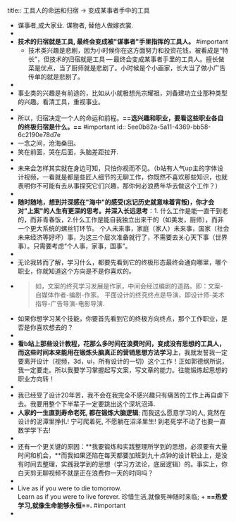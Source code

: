 title:: 工具人的命运和归宿 -> 变成某事者手中的工具

- 谋事者,成大家业. 谋物者, 替他人做嫁衣裳.
-
- **技术的归宿就是工具, 最终会变成被"谋事者"手里指挥的工具人。** #important
	- 技术类兴趣是悲剧，因为小时候你在这方面努力和投资花钱，被看成是“特长”，但技术的归宿就是工具 — 最终会变成某事者手里的工具人。擅长做菜是优点，当了厨师就是悲剧了。小时候是个小画家，长大当了做小广告传单的就是悲剧了。
-
- 事业类的兴趣是有前途的，比如从小就极想光宗耀祖，刘备建功立业那种类型的兴趣。看清工具，重视事业。
-
- 所以，归宿决定一个人的命运和前程。**==选兴趣和职业，要看这些职业各自的终极归宿是什么。==** #important
  id:: 5ee0b82a-5a11-4369-bb58-6c2190e78d7e
- 一念之间，沧海桑田。
- 笑在前面，哭在后面，头脑差距拉开.
-
- 未来会怎样其实就在身边可知，只怕你视而不见。（b站有人气up主的字体设计视频，一看就是都是些匠人细节的无聊工作，你既然不喜欢那些知识，也就表明你不可能有去从事探究它们兴趣，那你何必浪费年华去做这个工作？）
-
- **随时随地，想到并深感在"海中"的感受(忘记历史就意味着背叛)，你才会对"上案"的人生有更深的思考。并深入长远思考**：1. 什么工作是能一直干到老的，而非青春饭，2.什么工作是能自我独立出来干的（如美发，厨师），而非一个更大系统的螺丝钉环节。
  个人未来事，家庭（家人）未来事，国家（社会未来经济等好坏）事，为这三个层次准备就行了，不需要去关心天下事（世界事）。只需要考虑“个人事，家事，国事”。
-
- 无论我转而了解，学习什么，都要先看到它的终极形态最终会通向哪里，哪个职业，你就知道这个方向是不是你喜欢的。
- > 如，文案的终究学习发展是作家，中间会经过编剧的道路。即：文案-自媒体作者-编剧-作家。
  平面设计的终究终点是导演，即设计师-美术指导-广告导演-电影导演.
- 如果你想学习某个技能，你要首先看到它的终极方向终点，那个工作职业，是否是你喜欢想去的？
-
- **看b站上那些设计教程，花那么多时间在浪费时间，变成没有思想的工具人，而这些时间本来能用在锻炼头脑真正的营销思想方法学习上**，我就发誓我一定要离开设计（视频，3d，ui，所有设计的一切）这个工作！正如郭德纲所说，我一定要走。所以我要学习掌握起写文案，写文章的能力。往能锻炼起思想的职业方向转！
-
- 我已经受了设计20年苦，我不会在我完全不感兴趣只有痛苦的工作上再自虐下去。我要用整个下半辈子一定要跳出这个深坑沼泽.
- **人家的一生直到寿命老死, 都在锻炼大脑逻辑**; 而我这么愿意学习的人, 竟然在设计的泥潭里挣扎! 
  宁可爬着死, 不愿躺在沼泽里生! 到老死学不动了也要一直数学学下去!
-
- 还有一个更关键的原因：**我要锻炼和实践整理所学到的思想，必须要有大量时间和机会，**而我如果还陷在每天都要加班到九十点钟的设计职业上，是没有时间去整理，实践我学到的思想（学习方法论，底层逻辑）的。事实上，你白天剪无聊视频不就是正在浪费你一天的时间吗？
-
- Live as if you were to die tomorrow.   
  Learn as if you were to live forever. 
  珍惜生活,就像死神随时来临;   +
  **==热爱学习,就像生命能够永恒==.** #important
-